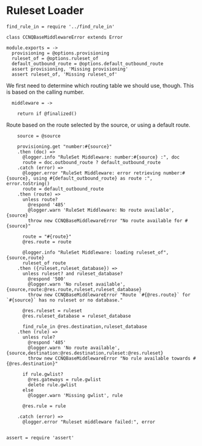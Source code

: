 Ruleset Loader
==============

    find_rule_in = require '../find_rule_in'

    class CCNQBaseMiddlewareError extends Error

    module.exports = ->
      provisioning = @options.provisioning
      ruleset_of = @options.ruleset_of
      default_outbound_route = @options.default_outbound_route
      assert provisioning, 'Missing provisioning'
      assert ruleset_of, 'Missing ruleset_of'

We first need to determine which routing table we should use, though.
This is based on the calling number.

      middleware = ->

        return if @finalized()

Route based on the route selected by the source, or using a default route.

        source = @source

        provisioning.get "number:#{source}"
        .then (doc) =>
          @logger.info "RuleSet Middleware: number:#{source} :", doc
          route = doc.outbound_route ? default_outbound_route
        .catch (error) =>
          @logger.error "RuleSet Middleware: error retrieving number:#{source}, using #{default_outbound_route} as route :", error.toString()
          route = default_outbound_route
        .then (route) =>
          unless route?
            @respond '485'
            @logger.warn 'RuleSet Middleware: No route available', {source}
            throw new CCNQBaseMiddlewareError "No route available for #{source}"

          route = "#{route}"
          @res.route = route

          @logger.info "RuleSet Middleware: loading ruleset_of", {source,route}
          ruleset_of route
        .then ({ruleset,ruleset_database}) =>
          unless ruleset? and ruleset_database?
            @respond '500'
            @logger.warn 'No ruleset available', {source,route:@res.route,ruleset,ruleset_database}
            throw new CCNQBaseMiddlewareError "Route `#{@res.route}` for `#{source}` has no ruleset or no database."

          @res.ruleset = ruleset
          @res.ruleset_database = ruleset_database

          find_rule_in @res.destination,ruleset_database
        .then (rule) =>
          unless rule?
            @respond '485'
            @logger.warn 'No route available', {source,destination:@res.destination,ruleset:@res.ruleset}
            throw new CCNQBaseMiddlewareError "No rule available towards #{@res.destination}"

          if rule.gwlist?
            @res.gateways = rule.gwlist
            delete rule.gwlist
          else
            @logger.warn 'Missing gwlist', rule

          @res.rule = rule

        .catch (error) =>
          @logger.error "Ruleset middleware failed:", error


    assert = require 'assert'
